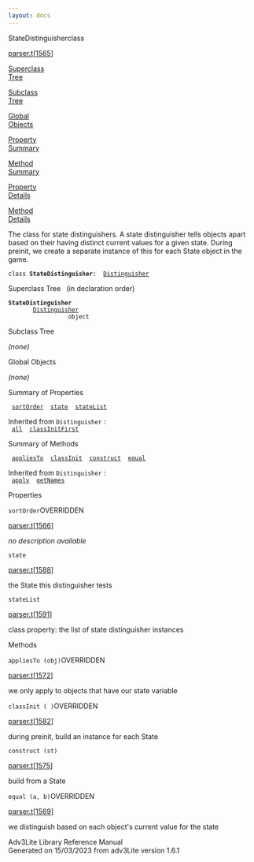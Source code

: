 ```yaml
---
layout: docs
---
```

<span class="title">StateDistinguisher</span><span class="type">class</span>

[parser.t](../file/parser.t.html)\[[1565](../source/parser.t.html#1565)\]

[Superclass  
Tree](#_SuperClassTree_)

[Subclass  
Tree](#_SubClassTree_)

[Global  
Objects](#_ObjectSummary_)

[Property  
Summary](#_PropSummary_)

[Method  
Summary](#_MethodSummary_)

[Property  
Details](#_Properties_)

[Method  
Details](#_Methods_)

<div class="fdesc">

The class for state distinguishers. A state distinguisher tells objects
apart based on their having distinct current values for a given state.
During preinit, we create a separate instance of this for each State
object in the game.

`class `**`StateDistinguisher`**` :   `[`Distinguisher`](../object/Distinguisher.html)

</div>

<span id="_SuperClassTree_"></span>

<div class="mjhd">

<span class="hdln">Superclass Tree</span>   (in declaration order)

</div>

**`StateDistinguisher`**  
`         `[`Distinguisher`](../object/Distinguisher.html)  
`                 object`  
<span id="_SubClassTree_"></span>

<div class="mjhd">

<span class="hdln">Subclass Tree</span>  

</div>

*(none)* <span id="_ObjectSummary_"></span>

<div class="mjhd">

<span class="hdln">Global Objects</span>  

</div>

*(none)* <span id="_PropSummary_"></span>

<div class="mjhd">

<span class="hdln">Summary of Properties</span>  

</div>

` `[`sortOrder`](#sortOrder)`  `[`state`](#state)`  `[`stateList`](#stateList)`  `

Inherited from `Distinguisher` :  
` `[`all`](../object/Distinguisher.html#all)`  `[`classInitFirst`](../object/Distinguisher.html#classInitFirst)`  `

<span id="_MethodSummary_"></span>

<div class="mjhd">

<span class="hdln">Summary of Methods</span>  

</div>

` `[`appliesTo`](#appliesTo)`  `[`classInit`](#classInit)`  `[`construct`](#construct)`  `[`equal`](#equal)`  `

Inherited from `Distinguisher` :  
` `[`apply`](../object/Distinguisher.html#apply)`  `[`getNames`](../object/Distinguisher.html#getNames)`  `

<span id="_Properties_"></span>

<div class="mjhd">

<span class="hdln">Properties</span>  

</div>

<span id="sortOrder"></span>

`sortOrder`<span class="rem">OVERRIDDEN</span>

[parser.t](../file/parser.t.html)\[[1566](../source/parser.t.html#1566)\]

<div class="desc">

*no description available*

</div>

<span id="state"></span>

`state`

[parser.t](../file/parser.t.html)\[[1588](../source/parser.t.html#1588)\]

<div class="desc">

the State this distinguisher tests

</div>

<span id="stateList"></span>

`stateList`

[parser.t](../file/parser.t.html)\[[1591](../source/parser.t.html#1591)\]

<div class="desc">

class property: the list of state distinguisher instances

</div>

<span id="_Methods_"></span>

<div class="mjhd">

<span class="hdln">Methods</span>  

</div>

<span id="appliesTo"></span>

`appliesTo (obj)`<span class="rem">OVERRIDDEN</span>

[parser.t](../file/parser.t.html)\[[1572](../source/parser.t.html#1572)\]

<div class="desc">

we only apply to objects that have our state variable

</div>

<span id="classInit"></span>

`classInit ( )`<span class="rem">OVERRIDDEN</span>

[parser.t](../file/parser.t.html)\[[1582](../source/parser.t.html#1582)\]

<div class="desc">

during preinit, build an instance for each State

</div>

<span id="construct"></span>

`construct (st)`

[parser.t](../file/parser.t.html)\[[1575](../source/parser.t.html#1575)\]

<div class="desc">

build from a State

</div>

<span id="equal"></span>

`equal (a, b)`<span class="rem">OVERRIDDEN</span>

[parser.t](../file/parser.t.html)\[[1569](../source/parser.t.html#1569)\]

<div class="desc">

we distinguish based on each object's current value for the state

</div>

<div class="ftr">

Adv3Lite Library Reference Manual  
Generated on 15/03/2023 from adv3Lite version 1.6.1

</div>
